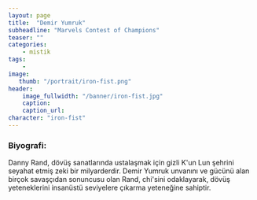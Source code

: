 ```yaml
---
layout: page
title:  "Demir Yumruk"
subheadline: "Marvels Contest of Champions"
teaser: ""
categories:
    - mistik
tags:
    -
image:
   thumb: "/portrait/iron-fist.png"
header:
    image_fullwidth: "/banner/iron-fist.jpg"
    caption: 
    caption_url:    
character: "iron-fist"
---
```


### Biyografi:

Danny Rand, dövüş sanatlarında ustalaşmak için gizli K'un Lun şehrini seyahat etmiş zeki bir milyarderdir. Demir Yumruk unvanını ve gücünü alan birçok savaşçıdan sonuncusu olan Rand, chi'sini odaklayarak, dövüş yeteneklerini insanüstü seviyelere çıkarma yeteneğine sahiptir.
